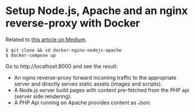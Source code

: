 # Setup Node.js, Apache and an nginx reverse-proxy with Docker

Related to [this article on Medium](https://medium.com/@francoisromain/setup-node-js-apache-and-an-nginx-reverse-proxy-with-docker-1f5a5cb3e71e).

    $ git clone && cd docker-nginx-nodejs-apache
    $ docker-compose up

Go to http://localhost:8000 and see the result: 

 - An nginx reverse-proxy forward incoming traffic to the appropriate server and directly serves static assets (images and scripts).
 - A Node.js server build pages with content pre-fetched from the PHP api (server side rendering).
 - A PHP Api running on Apache provides content as Json.